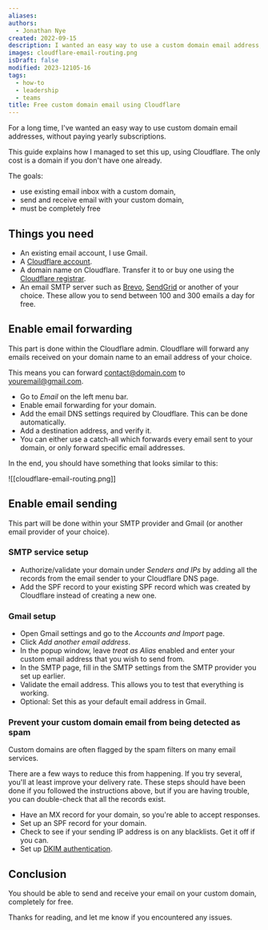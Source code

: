 ```yaml
---
aliases: 
authors:
  - Jonathan Nye
created: 2022-09-15
description: I wanted an easy way to use a custom domain email address, without paying yearly subscriptions. This guide explains the steps required to do so.
images: cloudflare-email-routing.png
isDraft: false
modified: 2023-12105-16
tags:
  - how-to
  - leadership
  - teams
title: Free custom domain email using Cloudflare
---
```


For a long time, I've wanted an easy way to use custom domain email addresses, without paying yearly subscriptions.

This guide explains how I managed to set this up, using Cloudflare. The only cost is a domain if you don't have one already.

The goals:

- use existing email inbox with a custom domain,
- send and receive email with your custom domain,
- must be completely free

## Things you need

- An existing email account, I use Gmail.
- A [Cloudflare account](https://www.cloudflare.com/).
- A domain name on Cloudflare. Transfer it to or buy one using the [Cloudflare registrar](https://www.cloudflare.com/products/registrar/).
- An email SMTP server such as [Brevo](https://www.brevo.com/), [SendGrid](https://sendgrid.com/) or another of your choice. These allow you to send between 100 and 300 emails a day for free.

## Enable email forwarding

This part is done within the Cloudflare admin.
Cloudflare will forward any emails received on your domain name to an email address of your choice.

This means you can forward contact@domain.com to youremail@gmail.com.

- Go to _Email_ on the left menu bar.
- Enable email forwarding for your domain.
- Add the email DNS settings required by Cloudflare. This can be done automatically.
- Add a destination address, and verify it.
- You can either use a catch-all which forwards every email sent to your domain, or only forward specific email addresses.

In the end, you should have something that looks similar to this:

![[cloudflare-email-routing.png]]

## Enable email sending

This part will be done within your SMTP provider and Gmail (or another email provider of your choice).

### SMTP service setup

- Authorize/validate your domain under *Senders and IPs* by adding all the records from the email sender to your Cloudflare DNS page.
- Add the SPF record to your existing SPF record which was created by Cloudflare instead of creating a new one.

### Gmail setup

- Open Gmail settings and go to the _Accounts and Import_ page.
- Click _Add another email address_.
- In the popup window, leave _treat as Alias_ enabled and enter your custom email address that you wish to send from.
- In the SMTP page, fill in the SMTP settings from the SMTP provider you set up earlier.
- Validate the email address. This allows you to test that everything is working.
- Optional: Set this as your default email address in Gmail.

### Prevent your custom domain email from being detected as spam

Custom domains are often flagged by the spam filters on many email services.

There are a few ways to reduce this from happening.
If you try several, you'll at least improve your delivery rate.
These steps should have been done if you followed the instructions above, but if you are having trouble, you can double-check that all the records exist.

- Have an MX record for your domain, so you're able to accept responses.
- Set up an SPF record for your domain.
- Check to see if your sending IP address is on any blacklists. Get it off if you can.
- Set up [DKIM authentication](http://dkim.org/).

## Conclusion

You should be able to send and receive your email on your custom domain, completely for free.

Thanks for reading, and let me know if you encountered any issues.
